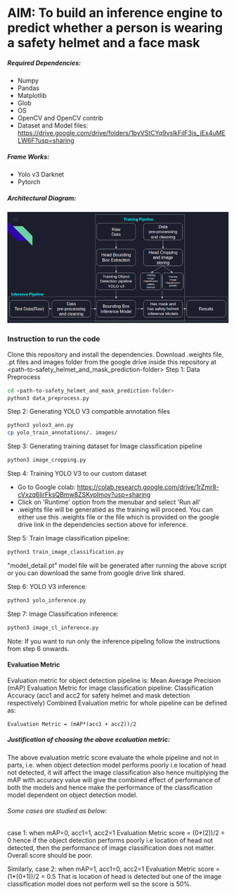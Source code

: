 # AIM: To build an inference engine to predict whether a person is wearing a safety helmet and a face mask

##### Required Dependencies:

  - Numpy
  - Pandas
  - Matplotlib
  - Glob
  - OS
  - OpenCV and OpenCV contrib
  - Dataset and Model files: https://drive.google.com/drive/folders/1byVStCYq9vslkFilF3js_jEx4uMELW6F?usp=sharing
##### Frame Works:
  - Yolo v3 Darknet
  - Pytorch

##### Architectural Diagram:
![Architectural Diagram](architectural_diagram.png)
### Instruction to run the code

Clone this repository and install the dependencies. Download .weights file, .pt files and images folder from the google drive inside this repository at <path-to-safety_helmet_and_mask_prediction-folder>
Step 1: Data Preprocess
```sh
cd <path-to-safety_helmet_and_mask_prediction-folder>
python3 data_preprocess.py
```
Step 2: Generating YOLO V3 compatible annotation files
```sh
python3 yolov3_ann.py
cp yolo_train_annotations/. images/
```
Step 3: Generating training dataset for Image classification pipeline
```sh
python3 image_cropping.py
```
Step 4: Training YOLO V3 to our custom dataset
  - Go to Google colab: https://colab.research.google.com/drive/1rZmr8-cVxzq6lirFksQBmw8ZSKvpImov?usp=sharing
  - Click on 'Runtime' option from the menubar and select 'Run all'
  - .weights file will be generatied as the training will proceed. You can either use this .weights file or the file which is provided on the google drive link in the dependencies section above for inference.


Step 5: Train Image classification pipeline:
```sh
python3 train_image_classification.py
```
"model_detail.pt" model file will be generated after running the above script or you can download the same from google drive link shared.

Step 6: YOLO V3 inference:
```sh
python3 yolo_inference.py
```
Step 7: Image Classification inference:
```sh
python3 image_cl_inference.py
```
Note: If you want to run only the inference pipeling follow the instructions from step 6 onwards.

#### Evaluation Metric
Evaluation metric for object detection pipeline is: Mean Average Precision (mAP)
Evaluation Metric for image classification pipeline: Classification Accuracy (acc1 and acc2 for safety helmet and mask detection respectively)
Combined Evaluation metric for whole pipeline can be defined as:
```
Evaluation Metric = (mAP*(acc1 + acc2))/2
```
##### Justification of choosing the above ecaluation metric:
The above evaluation metric score evaluate the whole pipeline and not in parts, i.e. when object detection model performs poorly i.e location of head not detected, it will affect the image classification also hence multiplying the mAP with accuracy value will give the combined effect of performance of both the models and hence make the performance of the classification model dependent on object detection model.

###### Some cases are studied as below:
case 1: when mAP=0, acc1=1, acc2=1
Evaluation Metric score = (0*(2))/2 = 0
hence if the object detection performs poorly i.e location of head not detected, then the performance of image classification does not matter. Overall score should be poor.

Similarly,
case 2: when mAP=1, acc1=0, acc2=1
Evaluation Metric score = (1*(0+1))/2 = 0.5 
That is location of head is detected but one of the image classification model does not perform well so the score is 50%.
